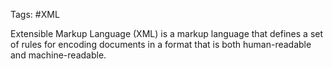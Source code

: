 Tags: #XML

Extensible Markup Language (XML) is a markup language that defines a set of rules for encoding documents in a format that is both human-readable and machine-readable. 
